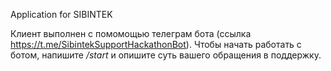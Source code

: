 Application for SIBINTEK

Клиент выполнен с помомощью телеграм бота (ссылка https://t.me/SibintekSupportHackathonBot).
Чтобы начать работать с ботом, напишите */start* и опишите суть вашего обращения в поддержку. 
